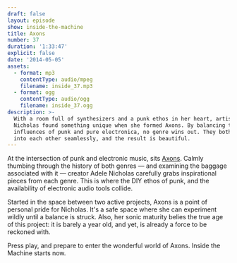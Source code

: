 ```yaml
---
draft: false
layout: episode
show: inside-the-machine
title: Axons
number: 37
duration: '1:33:47'
explicit: false
date: '2014-05-05'
assets:
  - format: mp3
    contentType: audio/mpeg
    filename: inside_37.mp3
  - format: ogg
    contentType: audio/ogg
    filename: inside_37.ogg
description: >-
  With a room full of synthesizers and a punk ethos in her heart, artist Adele
  Nicholas found something unique when she formed Axons. By balancing the
  influences of punk and pure electronica, no genre wins out. They both blend
  into each other seamlessly, and the result is beautiful.
---
```

At the intersection of punk and electronic music, sits [Axons](http://axonsband.com). Calmly thumbing through the history of both genres &mdash; and examining the baggage associated with it &mdash; creator Adele Nicholas carefully grabs inspirational pieces from each genre. This is where the DIY ethos of punk, and the availability of electronic audio tools collide.

Started in the space between two active projects, Axons is a point of personal pride for Nicholas. It's a safe space where she can experiment wildly until a balance is struck. Also, her sonic maturity belies the true age of this project: it is barely a year old, and yet, is already a force to be reckoned with.

Press play, and prepare to enter the wonderful world of Axons. Inside the Machine starts now.